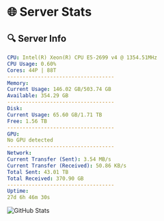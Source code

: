 # 🌐 Server Stats
## 🔍 Server Info
```yaml
CPU: Intel(R) Xeon(R) CPU E5-2699 v4 @ 1354.51MHz
CPU Usage: 0.60%
Cores: 44P | 88T
-----------------------------------
Memory:
Current Usage: 146.02 GB/503.74 GB
Available: 354.29 GB
-----------------------------------
Disk:
Current Usage: 65.60 GB/1.71 TB
Free: 1.56 TB
-----------------------------------
GPU:
No GPU detected
-----------------------------------
Network:
Current Transfer (Sent): 3.54 MB/s
Current Transfer (Received): 50.86 KB/s
Total Sent: 43.01 TB
Total Received: 370.90 GB
-----------------------------------
Uptime:
27d 6h 46m 30s
```
![GitHub Stats](https://img.shields.io/badge/Updated-2025-04-04_04:09:19-blue)